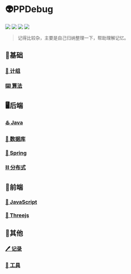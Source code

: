 # 👽PPDebug
<p>
    <span><img src="https://img.shields.io/github/watchers/ppdebug/ppdebug.github.io"> </span>
    <span><img src="https://img.shields.io/github/stars/ppdebug/ppdebug.github.io"> </span>
    <span><img src="https://img.shields.io/github/forks/ppdebug/ppdebug.github.io"> </span>
    <span><img src="https://img.shields.io/github/followers/ppdebug"> </span>
    <!-- <span><img src="https://img.shields.io/github/license/ppdebug/ppdebug.github.io"></span> -->
</p>

> 记得比较杂，主要是自己归纳整理一下，帮助理解记忆。

## 🧱基础
### [🔑 计组](/coding/csapp/)
### [⌨️ 算法](/coding/algorithm/)
## 🖥️后端
### [♨️ Java](/coding/java/javaSE/)
### [💽 数据库](/coding/database/)
### [🍃 Spring](/coding/java/spring/)
### [⛓️ 分布式](/coding/distribute/)
## 📱前端
### [👾 JavaScript](/coding/javascript/js/)
### [🎥 Threejs](/coding/javascript/threejs/)
## 📂其他
### [🖊️ 记录](/writing/extract/)
### [🧰 工具](/writing/tool/)
